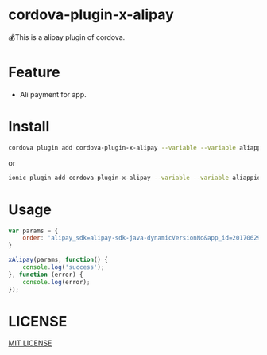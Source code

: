 # cordova-plugin-x-alipay
💰This is a alipay plugin of cordova.

# Feature

-  Ali payment for app.

# Install
```bash
cordova plugin add cordova-plugin-x-alipay --variable --variable aliappid=YOUT_ALIPAYAPPID
```

or

```bash
ionic plugin add cordova-plugin-x-alipay --variable --variable aliappid=YOUT_ALIPAYAPPID
```

# Usage

```Javascript
var params = {
    order: 'alipay_sdk=alipay-sdk-java-dynamicVersionNo&app_id=2017062907602740&...', // this string return by back-end
}

xAlipay(params, function() {
    console.log('success');
}, function (error) {
    console.log(error);
});
```
# LICENSE

[MIT LICENSE](http://opensource.org/licenses/MIT)
